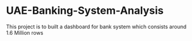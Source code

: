 # UAE-Banking-System-Analysis
This project is to built a dashboard for bank system which consists around 1.6 Million rows
